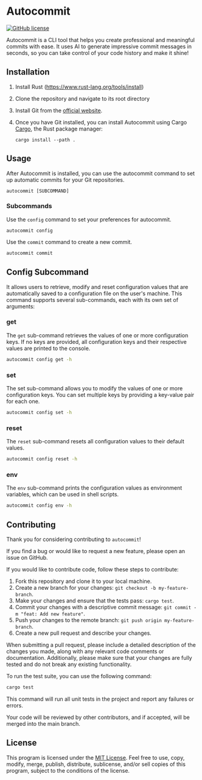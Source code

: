 # Autocommit

[![GitHub license](https://img.shields.io/github/license/sabry-awad97/autocommit)](https://github.com/sabry-awad97/autocommit/blob/main/LICENSE)

Autocommit is a CLI tool that helps you create professional and meaningful commits with ease. It uses AI to generate impressive commit messages in seconds, so you can take control of your code history and make it shine!

## Installation

1. Install Rust (<https://www.rust-lang.org/tools/install>)
2. Clone the repository and navigate to its root directory
3. Install Git from the [official website](https://git-scm.com/downloads).
4. Once you have Git installed, you can install Autocommit using Cargo [Cargo](https://doc.rust-lang.org/cargo/), the Rust package manager:

   ```shell
   cargo install --path .
   ```

## Usage

After Autocommit is installed, you can use the autocommit command to set up automatic commits for your Git repositories.

```shell
autocommit [SUBCOMMAND]
```

### Subcommands

Use the `config` command to set your preferences for autocommit.

```shell
autocommit config
```

Use the `commit` command to create a new commit.

```bash
autocommit commit
```

## Config Subcommand

It allows users to retrieve, modify and reset configuration values that are automatically saved to a configuration file on the user's machine.
This command supports several sub-commands, each with its own set of arguments:

### get

The `get` sub-command retrieves the values of one or more configuration keys.
If no keys are provided, all configuration keys and their respective values are printed to the console.

```sh
autocommit config get -h
```

### set

The set sub-command allows you to modify the values of one or more configuration keys. You can set multiple keys by providing a key-value pair for each one.

```sh
autocommit config set -h
```

### reset

The `reset` sub-command resets all configuration values to their default values.

```sh
autocommit config reset -h
```

### env

The `env` sub-command prints the configuration values as environment variables, which can be used in shell scripts.

```sh
autocommit config env -h
```

## Contributing

Thank you for considering contributing to `autocommit`!

If you find a bug or would like to request a new feature, please open an issue on GitHub.

If you would like to contribute code, follow these steps to contribute:

1. Fork this repository and clone it to your local machine.
2. Create a new branch for your changes: `git checkout -b my-feature-branch`.
3. Make your changes and ensure that the tests pass: `cargo test`.
4. Commit your changes with a descriptive commit message: `git commit -m "feat: Add new feature"`.
5. Push your changes to the remote branch: `git push origin my-feature-branch`.
6. Create a new pull request and describe your changes.

When submitting a pull request, please include a detailed description of the changes you made, along with any relevant code comments or documentation. Additionally, please make sure that your changes are fully tested and do not break any existing functionality.

To run the test suite, you can use the following command:

```sh
cargo test
```

This command will run all unit tests in the project and report any failures or errors.

Your code will be reviewed by other contributors, and if accepted, will be merged into the main branch.

## License

This program is licensed under the [MIT License](https://opensource.org/licenses/MIT). Feel free to use, copy, modify, merge, publish, distribute, sublicense, and/or sell copies of this program, subject to the conditions of the license.
